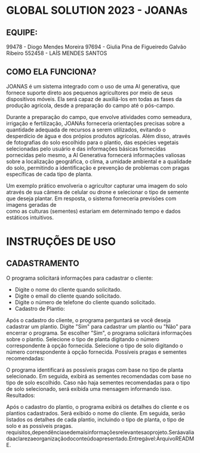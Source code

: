 # GLOBAL SOLUTION 2023 - JOANAs

## EQUIPE:
99478 - Diogo Mendes Moreira
97694 - Giulia Pina de Figueiredo Galvão Ribeiro
552458 - LAÍS MENDES SANTOS

## COMO ELA FUNCIONA?

JOANAS é um sistema integrado com o uso de uma AI generativa, que fornece suporte direto aos pequenos agricultores por meio de seus dispositivos móveis. Ela será capaz de auxiliá-los em todas as fases da produção agrícola, desde a preparação do campo até o pós-campo. 

Durante a preparação do campo, que envolve atividades como semeadura, irrigação e fertilização, JOANAs forneceria orientações precisas sobre a quantidade adequada de recursos a serem utilizados, evitando o desperdício de água e dos própios produtos agrícolas. Além disso, através de fotografias do solo escolhido para o plantio, das espécies vegetais selecionadas pelo usuário e das informações básicas fornecidas pornecidas pelo mesmo, a AI Generativa fornecerá informações valiosas sobre a localização geográfica, o clima, a umidade ambiental e a qualidade do solo, permitindo a identificação e prevenção de problemas com pragas específicas de cada tipo de planta.

Um exemplo prático envolveria o agricultor capturar uma imagem do solo através de sua câmera de celular ou drone e selecionar o tipo de semente que deseja plantar. Em resposta, o sistema forneceria previsões com imagens geradas de <br> como as culturas (sementes) estariam em determinado tempo e dados estáticos intuitivos.

# INSTRUÇÕES DE USO

## CADASTRAMENTO

O programa solicitará informações para cadastrar o cliente:
- Digite o nome do cliente quando solicitado.
- Digite o email do cliente quando solicitado.
- Digite o número de telefone do cliente quando solicitado.
- Cadastro de Plantio:

Após o cadastro do cliente, o programa perguntará se você deseja cadastrar um plantio.
Digite "Sim" para cadastrar um plantio ou "Não" para encerrar o programa.
Se escolher "Sim", o programa solicitará informações sobre o plantio.
Selecione o tipo de planta digitando o número correspondente à opção fornecida.
Selecione o tipo de solo digitando o número correspondente à opção fornecida.
Possíveis pragas e sementes recomendadas:

O programa identificará as possíveis pragas com base no tipo de planta selecionado.
Em seguida, exibirá as sementes recomendadas com base no tipo de solo escolhido.
Caso não haja sementes recomendadas para o tipo de solo selecionado, será exibida uma mensagem informando isso.
Resultados:

Após o cadastro do plantio, o programa exibirá os detalhes do cliente e os plantios cadastrados.
Será exibido o nome do cliente.
Em seguida, serão listados os detalhes de cada plantio, incluindo o tipo de planta, o tipo de solo e as possíveis pragas.
requisitos,dependênciasedemaisinformaçõesrelevantesaoprojeto.Seráavaliadaaclarezaeorganizaçãodoconteúdoapresentado.Entregável:ArquivoREADME.
